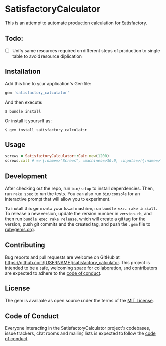 # SatisfactoryCalculator

This is an attempt to automate production calculation for Satisfactory.

## Todo:

- [ ] Unify same resources required on different steps of production to single table to avoid resource diplication

## Installation

Add this line to your application's Gemfile:

```ruby
gem 'satisfactory_calculator'
```

And then execute:

    $ bundle install

Or install it yourself as:

    $ gem install satisfactory_calculator

## Usage

```ruby
screws = SatisfactoryCalculator::Calc.new(1200)
screws.call # => {:name=>"Screws", :machines=>30.0, :inputs=>[{:name=>"Iron rod", :pieces_total=>300.0, :machines=>20.0}, {:name=>"Iron ingot", :pieces_total=>300.0, :machines=>10.0}, {:name=>"Iron", :pieces_total=>300.0, :machines=>10.0}]}
```

## Development

After checking out the repo, run `bin/setup` to install dependencies. Then, run `rake spec` to run the tests. You can also run `bin/console` for an interactive prompt that will allow you to experiment.

To install this gem onto your local machine, run `bundle exec rake install`. To release a new version, update the version number in `version.rb`, and then run `bundle exec rake release`, which will create a git tag for the version, push git commits and the created tag, and push the `.gem` file to [rubygems.org](https://rubygems.org).

## Contributing

Bug reports and pull requests are welcome on GitHub at https://github.com/[USERNAME]/satisfactory_calculator. This project is intended to be a safe, welcoming space for collaboration, and contributors are expected to adhere to the [code of conduct](https://github.com/[USERNAME]/satisfactory_calculator/blob/master/CODE_OF_CONDUCT.md).

## License

The gem is available as open source under the terms of the [MIT License](https://opensource.org/licenses/MIT).

## Code of Conduct

Everyone interacting in the SatisfactoryCalculator project's codebases, issue trackers, chat rooms and mailing lists is expected to follow the [code of conduct](https://github.com/[USERNAME]/satisfactory_calculator/blob/master/CODE_OF_CONDUCT.md).
